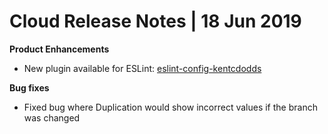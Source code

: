 # Cloud Release Notes | 18 Jun 2019

**Product Enhancements**

-   <span style="font-weight: 400;">New plugin available for ESLint:
    </span>[<span style="font-weight: 400;">eslint-config-kentcdodds
    </span>](https://github.com/kentcdodds/eslint-config-kentcdodds)

**Bug fixes**

-   <span style="font-weight: 400;">Fixed bug where Duplication would
    show incorrect values if the branch was changed</span>

 
